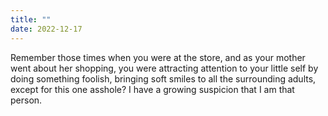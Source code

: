 ```yaml
---
title: ""
date: 2022-12-17
---
```

Remember those times when you were at the store, and as your mother went about her shopping, you were attracting attention to your little self by doing something foolish, bringing soft smiles to all the surrounding adults, except for this one asshole? I have a growing suspicion that I am that person.
